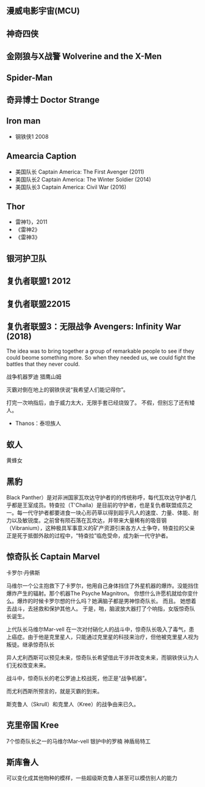 ## 漫威电影宇宙(MCU)


## 神奇四侠

## 金刚狼与X战警 Wolverine and the X-Men

## Spider-Man

## 奇异博士 Doctor Strange


## Iron man

* 钢铁侠1 2008

## Amearcia Caption

* 美国队长 Captain America: The First Avenger (2011)
* 美国队长2 Captain America: The Winter Soldier (2014)
* 美国队长3 Captain America: Civil War (2016)

## Thor

* 雷神1》，2011
* 《雷神2》
* 《雷神3》

## 银河护卫队

## 复仇者联盟1 2012

## 复仇者联盟22015

## 复仇者联盟3：无限战争 Avengers: Infinity War (2018)

The idea was to bring together a group of remarkable people to see if they could beome something more. So when they needed us, we could fight the battles that they never could.

战争机器罗迪
猎鹰山姆

灭霸对倒在地上的钢铁侠说“我希望人们能记得你”。

打完一次响指后，由于威力太大，无限手套已经烧毁了。 不假，但别忘了还有矮人。

* Thanos：泰坦族人

## 蚁人

黄蜂女

## 黑豹

Black Panther）是对非洲国家瓦坎达守护者的的传统称呼，每代瓦坎达守护者几乎都是王室成员。特查拉（T'Challa）是目前的守护者，也是复仇者联盟成员之一。每一代守护者都要进食一块心形药草以得到超乎凡人的速度、力量、体能、耐力以及敏锐度。之前曾有陨石落在瓦坎达，并带来大量稀有的吸音钢（Vibranium），这种极具军事意义的矿产资源引来各方人士争夺，特查拉的父亲正是死于抵御外敌的过程中，“特查拉”临危受命，成为新一代守护者。

## 惊奇队长 Captain Marvel

卡罗尔·丹佛斯

马维尔一个公主抱救下了卡罗尔，他用自己身体挡住了外星机器的爆炸。没能挡住爆炸产生的辐射。那个机器The Psyche Magnitron。
你想什么许愿机就给你变什么。爆炸的时候卡罗尔想的什么吗？她满脑子都是男神惊奇队长。 而且。 她想着去战斗，去拯救和保护其他人。 于是，啪，脑波放大器打了个响指，女版惊奇队长诞生。

上代队长马维尔Mar-vell 在一次对付硝化人的战斗中，惊奇队长吸入了毒气，患上癌症。由于他是克里星人，只能通过克里星的科技来治疗，但他被克里星人视为叛徒。继承惊奇队长

异人尤利西斯可以预见未来，惊奇队长希望借此干涉并改变未来，而钢铁侠认为人们无权改变未来。

战斗中，惊奇队长的老公罗迪上校战死，他正是“战争机器”。

而尤利西斯所预言的，就是灭霸的到来。

斯克鲁人（Skrull）和克里人（Kree）的战争由来已久。

## 克里帝国 Kree

7个惊奇队长之一的马维尔Mar-vell 银护中的罗楠 神盾局特工

## 斯库鲁人

可以变化成其他物种的模样，一些超级斯克鲁人甚至可以模仿别人的能力
